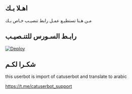 ## اهـلا بـك
مـن هـنا تستطيـع عمـل رابط تنصيـب خـاص بـك

## رابـط السـورس للتنـصيـب

[![Deploy](https://www.herokucdn.com/deploy/button.svg)](https://heroku.com/deploy?template=https://github.com/Opsll/jmthon)

## شكـرا لكـم 


this userbot is import of catuserbot and translate to arabic

https://t.me/catuserbot_support
